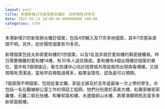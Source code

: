 ```yaml
---
layout: post
title: 本港新增17宗新型肺炎確診　初步陽性10多宗
date: 2021-02-11 18:08:46.000000000 +08:00
categories: rthk
---
```


本港新增21宗新型肺炎確診個案，包括4宗輸入及17宗本地個案，其中7宗感染源頭不明。另外，初步陽性個案有10多宗。

新增個案包括太和邨愛和樓的1宗個案，以及1名並非居於愛和樓的緊密接觸者。昨日需要撤離的愛和樓14樓，有30多人送往檢疫。愛和樓有4個出現確診個案的單位，當中有3個很接近，衞生防護中心估計因曾經共用設施而出現病毒傳播，又說現場有清潔過，當局早前檢取過樣本，結果呈陰性，認為是可以預期。

7個源頭不明個案，包括從事文職、家庭主婦及於去年底最後一次上學的學生，亦包括一名在觀塘辦公室工作的項目工程師。他們分別居於英美大樓、紅磡家維邨家廉樓、石籬二邨石怡樓、和輋邨富和樓、水邊圍邨山水樓、將軍澳顯明苑及富多來新邨富殿樓。
